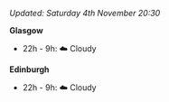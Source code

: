 *Updated: Saturday 4th November 20:30*

**Glasgow**

* 22h - 9h: :cloud: Cloudy

**Edinburgh**

* 22h - 9h: :cloud: Cloudy
